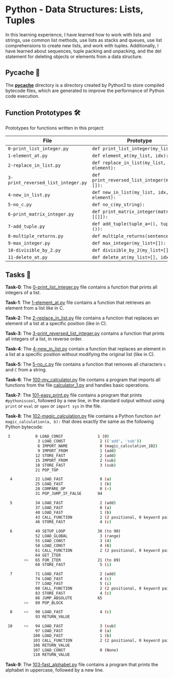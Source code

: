 #  Python - Data Structures: Lists, Tuples

In this learning experience, I have learned how to work with lists and strings, use common list methods, use lists as stacks and queues, use list comprehensions to create new lists, and work with tuples. Additionally, I have learned about sequences, tuple packing and unpacking, and the del statement for deleting objects or elements from a data structure.

## __Pycache__ :file_folder:

The [__pycache__](./__pycache__) directory is a directory created by Python3 to store compiled bytecode files, which are generated to improve the performance of Python code execution.

## Function Prototypes 🛠️

Prototypes for functions written in this project:

| File                                     | Prototype                                               |
| ---------------------------------------- | ------------------------------------------------------- |
| `0-print_list_integer.py`                | `def print_list_integer(my_list=[]):`                   |
| `1-element_at.py`                        | `def element_at(my_list, idx):`                         |
| `2-replace_in_list.py`                   | `def replace_in_list(my_list, idx, element):`           |
| `3-print_reversed_list_integer.py`       | `def print_reversed_list_integer(my_list=[]):`          |
| `4-new_in_list.py`                       | `def new_in_list(my_list, idx, element):`               |
| `5-no_c.py`                              | `def no_c(my_string):`                                  |
| `6-print_matrix_integer.py`              | `def print_matrix_integer(matrix=[[]]):`                |
| `7-add_tuple.py`                         | `def add_tuple(tuple_a=(), tuple_b=()):`                |
| `8-multiple_returns.py`                  | `def multiple_returns(sentence):`                       |
| `9-max_integer.py`                       | `def max_integer(my_list=[]):`                          |
| `10-divisible_by_2.py`                   | `def divisible_by_2(my_list=[]):`                       |
| `11-delete_at.py`                        | `def delete_at(my_list=[], idx=0):`                     |

## Tasks :page_with_curl:

**Task-0**: The [0-print_list_integer.py](./0-print_list_integer.py) file contains a function that prints all integers of a list.

**Task-1**: The [1-element_at.py](./1-element_at.py) file contains a function that retrieves an element from a list like in C.

**Task-2**: The [2-replace_in_list.py](./2-replace_in_list.py) file contains a function that replaces an element of a list at a specific position (like in C).

**Task-3**: The [3-print_reversed_list_integer.py](./3-print_reversed_list_integer.py) contains a function that prints all integers of a list, in reverse order.

**Task-4**: The [4-new_in_list.py](./4-new_in_list.py) contain a function that replaces an element in a list at a specific position without modifying the original list (like in C).

**Task-5**: The [5-no_c.py](./5-no_c.py) file contains a function that removes all characters `c` and `C` from a string.

**Task-6**: The [100-my_calculator.py](./100-my_calculator.py) file contains a program that imports all functions from the file [calculator_1.py](./calculator_1.py) and handles basic operations.

**Task-7**: The [101-easy_print.py](./101-easy_print.py) file contains a program that prints `#pythoniscool`, followed by a new line, in the standard output without using `print` or `eval` or `open` or `import sys` in the file.

**Task-8**: The [102-magic_calculation.py](./102-magic_calculation.py) file contains a Python function `def magic_calculation(a, b):` that does exactly the same as the following Python bytecode:
```sh
 3           0 LOAD_CONST               1 (0)
              3 LOAD_CONST               2 (('add', 'sub'))
              6 IMPORT_NAME              0 (magic_calculation_102)
              9 IMPORT_FROM              1 (add)
             12 STORE_FAST               2 (add)
             15 IMPORT_FROM              2 (sub)
             18 STORE_FAST               3 (sub)
             21 POP_TOP

  4          22 LOAD_FAST                0 (a)
             25 LOAD_FAST                1 (b)
             28 COMPARE_OP               0 (<)
             31 POP_JUMP_IF_FALSE       94

  5          34 LOAD_FAST                2 (add)
             37 LOAD_FAST                0 (a)
             40 LOAD_FAST                1 (b)
             43 CALL_FUNCTION            2 (2 positional, 0 keyword pair)
             46 STORE_FAST               4 (c)

  6          49 SETUP_LOOP              38 (to 90)
             52 LOAD_GLOBAL              3 (range)
             55 LOAD_CONST               3 (4)
             58 LOAD_CONST               4 (6)
             61 CALL_FUNCTION            2 (2 positional, 0 keyword pair)
             64 GET_ITER
        >>   65 FOR_ITER                21 (to 89)
             68 STORE_FAST               5 (i)

  7          71 LOAD_FAST                2 (add)
             74 LOAD_FAST                4 (c)
             77 LOAD_FAST                5 (i)
             80 CALL_FUNCTION            2 (2 positional, 0 keyword pair)
             83 STORE_FAST               4 (c)
             86 JUMP_ABSOLUTE           65
        >>   89 POP_BLOCK

  8     >>   90 LOAD_FAST                4 (c)
             93 RETURN_VALUE

 10     >>   94 LOAD_FAST                3 (sub)
             97 LOAD_FAST                0 (a)
            100 LOAD_FAST                1 (b)
            103 CALL_FUNCTION            2 (2 positional, 0 keyword pair)
            106 RETURN_VALUE
            107 LOAD_CONST               0 (None)
            110 RETURN_VALUE
```

**Task-9**: The [103-fast_alphabet.py](./103-fast_alphabet.py) file contains a program that prints the alphabet in uppercase, followed by a new line.
